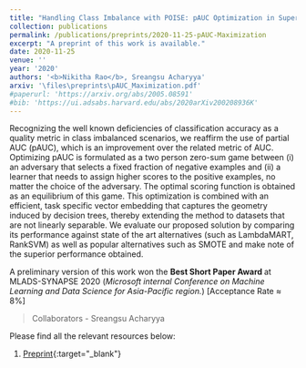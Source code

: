 ```yaml
---
title: "Handling Class Imbalance with POISE: pAUC Optimization in Supervised Experiments"
collection: publications
permalink: /publications/preprints/2020-11-25-pAUC-Maximization
excerpt: "A preprint of this work is available."
date: 2020-11-25
venue: ''
year: '2020'
authors: '<b>Nikitha Rao</b>, Sreangsu Acharyya'
arxiv: '\files\preprints\pAUC_Maximization.pdf'
#paperurl: 'https://arxiv.org/abs/2005.08591'
#bib: 'https://ui.adsabs.harvard.edu/abs/2020arXiv200208936K'
---
```


Recognizing the well known deficiencies of classification accuracy as a quality metric in class imbalanced scenarios, we reaffirm the use of partial AUC (pAUC), which is an improvement over the related metric of AUC. Optimizing pAUC is formulated as a two person zero-sum game between (i) an adversary that selects a fixed fraction of negative examples and (ii) a learner that needs to assign higher scores to the positive examples, no matter the choice of the adversary. The optimal scoring function is obtained as an equilibrium of this game. This optimization is combined with an efficient, task specific vector embedding that captures the geometry induced by decision trees, thereby extending the method to datasets that are not linearly separable. We evaluate our proposed solution by comparing its performance against state of the art alternatives (such as LambdaMART, RankSVM) as well as popular alternatives such as SMOTE and make note of the superior performance obtained.

A preliminary version of this work won the <b>Best Short Paper Award </b> at MLADS-SYNAPSE 2020 (<i>Microsoft internal Conference on Machine Learning and Data Science for Asia-Pacific region.</i>) [Acceptance Rate ≈ 8%]

> Collaborators - Sreangsu Acharyya

Please find all the relevant resources below:
1. [Preprint](\files\preprints\pAUC_Maximization.pdf){:target="_blank"}
